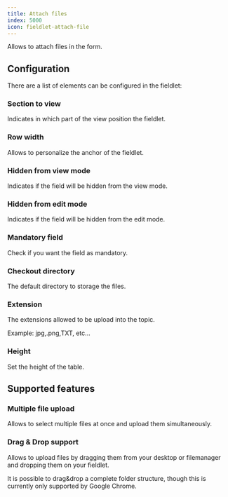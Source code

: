 ```yaml
---
title: Attach files
index: 5000
icon: fieldlet-attach-file
---
```


Allows to attach files in the form.

## Configuration

There are a list of elements can be configured in the fieldlet:

### Section to view

Indicates in which part of the view position the fieldlet.

### Row width

Allows to personalize the anchor of the fieldlet.

### Hidden from view mode

Indicates if the field will be hidden from the view mode.

### Hidden from edit mode

Indicates if the field will be hidden from the edit mode.

### Mandatory field

Check if you want the field as mandatory.

### Checkout directory

The default directory to storage the files.

### Extension

The extensions allowed to be upload into the topic.

Example: jpg,.png,TXT, etc...

### Height

Set the height of the table.

## Supported features

### Multiple file upload

Allows to select multiple files at once and upload them simultaneously.

### Drag & Drop support

Allows to upload files by dragging them from your desktop or filemanager and dropping them on your fieldlet.

It is possible to drag&drop a complete folder structure, though this is currently only supported by Google Chrome.